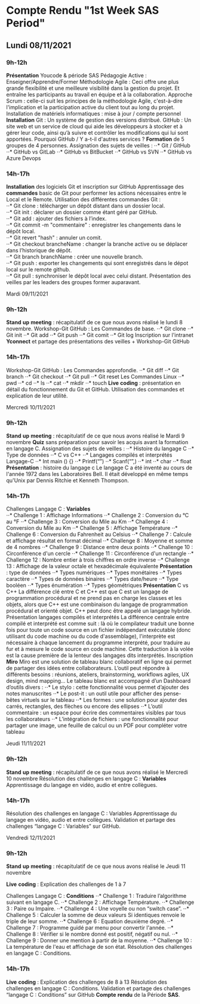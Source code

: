 # Compte Rendu "1st Week SAS Period"
## Lundi 08/11/2021

### 9h-12h

**Présentation** Youcode & période SAS 
Pédagogie Active : Enseigner/Apprendre/Former 
Méthodologie Agile : Ceci offre une plus grande flexibilité et une meilleure visibilité dans la gestion du projet. Et entraîne les participants au travail en équipe et à la collaboration.
Approche Scrum : celle-ci suit les principes de la méthodologie Agile, c'est-à-dire l'implication et la participation active du client tout au long du projet. 
Installation de matériels informatiques : mise à jour / compte personnel 
**Installation** Git : Un système de gestion des versions distribué. 
GitHub : Un site web et un service de cloud qui aide les développeurs à stocker et à gérer leur code, ainsi qu’à suivre et contrôler les modifications qui lui sont apportées.
Pourquoi GitHub / Y a-t-il d'autres services ? 
**Formation** de 5 groupes de 4 personnes. 
Assignation des sujets de veilles : 
⋅⋅* Git / GitHub 
⋅⋅* GitHub vs GitLab 
⋅⋅* GitHub vs BitBucket 
⋅⋅* GitHub vs SVN 
⋅⋅* GitHub vs Azure Devops

### 14h-17h 

**Installation** des logiciels Git et inscription sur GitHub 
Apprentissage des **commandes** basic de Git pour performer les actions nécessaires entre le Local et le Remote. 
Utilisation des différentes commandes Git :  
⋅⋅* Git clone : télécharger un dépôt distant dans un dossier local.  
⋅⋅* Git init : déclarer un dossier comme étant géré par GitHub.  
⋅⋅* Git add : ajouter des fichiers à l’index.  
⋅⋅* Git commit -m "commentaire" : enregistrer les changements dans le dépôt local.  
⋅⋅* Git revert "hash" : annuler un comit.  
⋅⋅* Git checkout brancheName : changer la branche active ou se déplacer dans l’historique de dépôt.  
⋅⋅* Git branch branchName : créer une nouvelle branch.  
⋅⋅* Git push : exporter les changements qui sont enregistrés dans le dépot local sur le remote github.  
⋅⋅* Git pull : synchroniser le dépôt local avec celui distant. 
Présentation des veilles par les leaders des groupes former auparavant. 

Mardi 09/11/2021 

### 9h-12h 

**Stand** **up** **meeting** : récapitulatif de ce que nous avons réalisé le lundi 8 novembre. 
Workshop-Git GitHub : Les Commandes de base. 
⋅⋅* Git clone 
⋅⋅* Git init 
⋅⋅* Git add 
⋅⋅* Git push 
⋅⋅* Git comit 
⋅⋅* Git log 
Inscription sur l'intranet **Yconnect** et partage des présentations des veilles + Workshop-Git GitHub 

### 14h-17h 

Workshop-Git GitHub : Les Commandes approfondie. 
⋅⋅* Git diff 
⋅⋅* Git branch 
⋅⋅* Git checkout 
⋅⋅* Git pull 
⋅⋅* Git reset 
Les Commandes Linux 
⋅⋅* pwd 
⋅⋅* cd 
⋅⋅* ls 
⋅⋅* cat 
⋅⋅* mkdir 
⋅⋅* touch 
**Live** **coding** : présentation en détail du fonctionnement du Git et GitHub. Utilisation des commandes et explication de leur utilité. 

Mercredi 10/11/2021 

### 9h-12h 

**Stand** **up** **meeting** : récapitulatif de ce que nous avons réalisé le Mardi 9 novembre 
**Quiz** sans préparation pour savoir les acquis avant la formation en langage C. 
Assignation des sujets de veilles : 
⋅⋅* Histoire du langage C 
⋅⋅* Type de données 
⋅⋅* C vs C++ 
⋅⋅* Langages compilés et interprétés 
Langage-C 
⋅⋅* Int main () {} 
⋅⋅* Printf(“”) 
⋅⋅* Scanf(“”,) 
⋅⋅* int 
⋅⋅* char
⋅⋅* float 
**Présentation** : histoire du langage c 
Le langage C a été inventé au cours de l'année 1972 dans les Laboratoires Bell. Il était développé en même temps qu'Unix par Dennis Ritchie et Kenneth Thompson. 

### 14h-17h 

Challenges Langage C : **Variables**  
⋅⋅* Challenge 1 : Affichage Informations 
⋅⋅* Challenge 2 : Conversion du °C au °F 
⋅⋅* Challenge 3 : Conversion du Mile au Km 
⋅⋅* Challenge 4 : Conversion du Mile au Km 
⋅⋅* Challenge 5 : Affichage Température 
⋅⋅* Challenge 6 : Conversion du Fahrenheit au Celsius 
⋅⋅* Challenge 7 : Calcule et affichage résultat en format décimal 
⋅⋅* Challenge 8 : Moyenne et somme de 4 nombres 
⋅⋅* Challenge 9 : Distance entre deux points 
⋅⋅* Challenge 10 : Circonférence d'un cercle 
⋅⋅* Challenge 11 : Circonférence d'un rectangle 
⋅⋅* Challenge 12 : Nombre entier à trois chiffres en ordre inverse 
⋅⋅* Challenge 13 : Affichage de la valeur octale et hexadécimale équivalente 
**Présentation** : type de données 
⋅⋅* Types numériques 
⋅⋅* Types monétaires 
⋅⋅* Types caractère 
⋅⋅* Types de données binaires 
⋅⋅* Types date/heure 
⋅⋅* Type booléen 
⋅⋅* Types énumération 
⋅⋅* Types géométriques 
**Présentation** C vs C++ 
La différence clé entre C et C++ est que C est un langage de programmation procédural et ne prend pas en charge les classes et les objets, alors que C++ est une combinaison du langage de programmation procédural et orienté objet. C++ peut donc être appelé un langage hybride.
Présentation langages compilés et interprétés
La différence centrale entre compilé et interprété est comme suit : là où le compilateur traduit une bonne fois pour toute un code source en un fichier indépendant exécutable (donc utilisant du code machine ou du code d'assemblage), l'interprète est nécessaire à chaque lancement du programme interprété, pour traduire au fur et à mesure le code source en code machine. Cette traduction à la volée est la cause première de la lenteur des langages dits interprétés. 
Inscription **Miro**
Miro est une solution de tableau blanc collaboratif en ligne qui permet de partager des idées entre collaborateurs. L’outil peut répondre à différents besoins : réunions, ateliers, brainstorming, workflows agiles, UX design, mind mapping… 
Le tableau blanc est accompagné d’un Dashboard d’outils divers : 
⋅⋅* Le stylo : cette fonctionnalité vous permet d’ajouter des notes manuscrites 
⋅⋅* Le post-it : un outil utile pour afficher des pense-bêtes virtuels sur le tableau 
⋅⋅* Les formes : une solution pour ajouter des carrés, rectangles, des flèches ou encore des ellipses 
⋅⋅* L’outil commentaire : un espace pour écrire des commentaires visibles par tous les collaborateurs 
⋅⋅* L’intégration de fichiers : une fonctionnalité pour partager une image, une feuille de calcul ou un PDF pour compléter votre tableau   

Jeudi 11/11/2021 

### 9h-12h 

**Stand** **up** **meeting** : récapitulatif de ce que nous avons réalisé le Mercredi 10 novembre 
Résolution des challenges en langage C : **Variables** 
Apprentissage du langage en vidéo, audio et entre collègues. 

### 14h-17h 

Résolution des challenges en langage C : Variables 
Apprentissage du langage en vidéo, audio et entre collègues. 
Validation et partage des challenges “langage C : Variables” sur GitHub.  

Vendredi 12/11/2021 

### 9h-12h 

**Stand** **up** **meeting** : récapitulatif de ce que nous avons réalisé le Jeudi 11 novembre

**Live** **coding** : Explication des challenges de 1 à 7

Challenges Langage C : **Conditions** 
⋅⋅* Challenge 1 : Traduire l’algorithme suivant en langage C. 
⋅⋅* Challenge 2 : Affichage Température. 
⋅⋅* Challenge 3 : Paire ou Impaire. 
⋅⋅* Challenge 4 : Une voyelle ou non “switch case”. 
⋅⋅* Challenge 5 : Calculer la somme de deux valeurs Si identiques renvoie le triple de leur somme. 
⋅⋅* Challenge 6 : Equation deuxième degré. 
⋅⋅* Challenge 7 : Programme guidé par menu pour convertir l'année. 
⋅⋅* Challenge 8 : Vérifier si le nombre donné est positif, négatif ou nul. 
⋅⋅* Challenge 9 : Donner une mention à partir de la moyenne. 
⋅⋅* Challenge 10 : La température de l'eau et affichage de son état.
Résolution des challenges en langage C : Conditions. 

### 14h-17h 

**Live** **coding** : Explication des challenges de 8 à 13 
Résolution des challenges en langage C : Conditions.
Validation et partage des challenges “langage C : Conditions” sur GitHub 
**Compte** **rendu** de la Période **SAS**. 